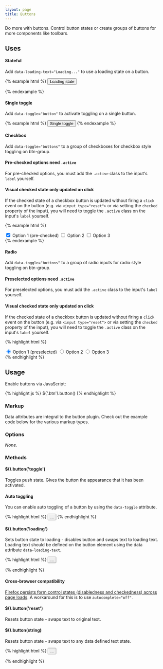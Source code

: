 ```yaml
---
layout: page
title: Buttons
---
```


Do more with buttons. Control button states or create groups of buttons for more components like toolbars.

## Uses

#### Stateful

Add `data-loading-text="Loading..."` to use a loading state on a button.

{% example html %}
<button type="button" id="loading-example-btn" data-loading-text="Loading..." class="btn btn-primary">
  Loading state
</button>
<script>
  $('#loading-example-btn').click(function () {
    var btn = $(this)
    btn.button('loading')
    $.ajax(...).always(function () {
      btn.button('reset')
    });
  });
</script>
{% endexample %}

#### Single toggle

Add `data-toggle="button"` to activate toggling on a single button.

{% example html %}
<button type="button" class="btn btn-primary" data-toggle="button">
  Single toggle
</button>
{% endexample %}

#### Checkbox

Add `data-toggle="buttons"` to a group of checkboxes for checkbox style toggling on btn-group.

<div class="bs-callout bs-callout-warning">
  <h4>Pre-checked options need <code>.active</code></h4>
  <p>For pre-checked options, you must add the <code>.active</code> class to the input's <code>label</code> yourself.</p>
</div>

<div class="bs-callout bs-callout-warning">
  <h4>Visual checked state only updated on click</h4>
  <p>If the checked state of a checkbox button is updated without firing a <code>click</code> event on the button (e.g. via <code>&lt;input type="reset"&gt;</code> or via setting the <code>checked</code> property of the input), you will need to toggle the <code>.active</code> class on the input's <code>label</code> yourself.</p>
</div>

{% example html %}
<div class="btn-group" data-toggle="buttons">
  <label class="btn btn-primary active">
    <input type="checkbox" autocomplete="off" checked> Option 1 (pre-checked)
  </label>
  <label class="btn btn-primary">
    <input type="checkbox" autocomplete="off"> Option 2
  </label>
  <label class="btn btn-primary">
    <input type="checkbox" autocomplete="off"> Option 3
  </label>
</div>
{% endexample %}

#### Radio

Add `data-toggle="buttons"` to a group of radio inputs for radio style toggling on btn-group.

<div class="bs-callout bs-callout-warning">
  <h4>Preselected options need <code>.active</code></h4>
  <p>For preselected options, you must add the <code>.active</code> class to the input's <code>label</code> yourself.</p>
</div>

<div class="bs-callout bs-callout-warning">
  <h4>Visual checked state only updated on click</h4>
  <p>If the checked state of a checkbox button is updated without firing a <code>click</code> event on the button (e.g. via <code>&lt;input type="reset"&gt;</code> or via setting the <code>checked</code> property of the input), you will need to toggle the <code>.active</code> class on the input's <code>label</code> yourself.</p>
</div>

{% highlight html %}
<div class="btn-group" data-toggle="buttons">
  <label class="btn btn-primary active">
    <input type="radio" name="options" id="option1" autocomplete="off" checked> Option 1 (preselected)
  </label>
  <label class="btn btn-primary">
    <input type="radio" name="options" id="option2" autocomplete="off"> Option 2
  </label>
  <label class="btn btn-primary">
    <input type="radio" name="options" id="option3" autocomplete="off"> Option 3
  </label>
</div>
{% endhighlight %}


## Usage

Enable buttons via JavaScript:

{% highlight js %}
$('.btn').button()
{% endhighlight %}

### Markup

Data attributes are integral to the button plugin. Check out the example code below for the various markup types.

### Options

*None.*

### Methods

#### $().button('toggle')

Toggles push state. Gives the button the appearance that it has been activated.

<div class="bs-callout bs-callout-info">
  <h4>Auto toggling</h4>
  <p>You can enable auto toggling of a button by using the <code>data-toggle</code> attribute.</p>
</div>

{% highlight html %}
<button type="button" class="btn btn-primary" data-toggle="button">...</button>
{% endhighlight %}

#### $().button('loading')</h4>

Sets button state to loading - disables button and swaps text to loading text. Loading text should be defined on the button element using the data attribute `data-loading-text`.

{% highlight html %}
<button id="loading-example-btn" type="button" class="btn btn-primary" data-loading-text="loading stuff...">...</button>
<script>
  $('#loading-example-btn').click(function () {
    var btn = $(this)
    btn.button('loading')
    $.ajax(...).always(function () {
      btn.button('reset')
    });
  });
</script>
{% endhighlight %}

<div class="bs-callout bs-callout-danger">
  <h4>Cross-browser compatibility</h4>
  <p><a href="https://github.com/twbs/bootstrap/issues/793">Firefox persists form control states (disabledness and checkedness) across page loads</a>. A workaround for this is to use <code>autocomplete="off"</code>.</p>
</div>

#### $().button('reset')

Resets button state - swaps text to original text.

#### $().button(string)

Resets button state - swaps text to any data defined text state.

{% highlight html %}
<button type="button" class="btn btn-primary" data-complete-text="finished!" >...</button>
<script>
  $('.btn').button('complete')
</script>
{% endhighlight %}

